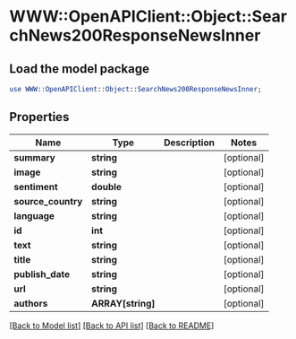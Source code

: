 # WWW::OpenAPIClient::Object::SearchNews200ResponseNewsInner

## Load the model package
```perl
use WWW::OpenAPIClient::Object::SearchNews200ResponseNewsInner;
```

## Properties
Name | Type | Description | Notes
------------ | ------------- | ------------- | -------------
**summary** | **string** |  | [optional] 
**image** | **string** |  | [optional] 
**sentiment** | **double** |  | [optional] 
**source_country** | **string** |  | [optional] 
**language** | **string** |  | [optional] 
**id** | **int** |  | [optional] 
**text** | **string** |  | [optional] 
**title** | **string** |  | [optional] 
**publish_date** | **string** |  | [optional] 
**url** | **string** |  | [optional] 
**authors** | **ARRAY[string]** |  | [optional] 

[[Back to Model list]](../README.md#documentation-for-models) [[Back to API list]](../README.md#documentation-for-api-endpoints) [[Back to README]](../README.md)


